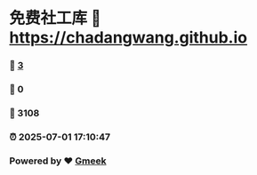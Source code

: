 # 免费社工库 :link: https://chadangwang.github.io 
### :page_facing_up: [3](https://chadangwang.github.io/tag.html) 
### :speech_balloon: 0 
### :hibiscus: 3108 
### :alarm_clock: 2025-07-01 17:10:47 
### Powered by :heart: [Gmeek](https://github.com/Meekdai/Gmeek)
